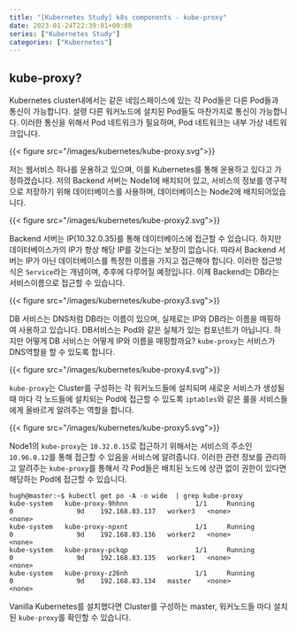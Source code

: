 ```yaml
---
title: "[Kubernetes Study] k8s components - kube-proxy"
date: 2023-01-24T22:39:01+09:00
series: ["Kubernetes Study"]
categories: ["Kubernetes"]
---
```


## kube-proxy?

Kubernetes cluster내에서는 같은 네임스페이스에 있는 각 Pod들은 다른 Pod들과 통신이 가능합니다. 설령 다른 워커노드에 설치된 Pod들도 마찬가지로 통신이 가능합니다. 이러한 통신을 위해서 Pod 네트워크가 필요하며, Pod 네트워크는 내부 가상 네트워크입니다. 

{{< figure src="/images/kubernetes/kube-proxy.svg">}}

저는 웹서비스 하나를 운용하고 있으며, 이를 Kubernetes를 통해 운용하고 있다고 가정하겠습니다. 저의 Backend 서버는 Node1에 배치되어 있고, 서비스의 정보를 영구적으로 저장하기 위해 데이터베이스를 사용하며, 데이터베이스는 Node2에 배치되어있습니다.

{{< figure src="/images/kubernetes/kube-proxy2.svg">}}

Backend 서버는 IP(10.32.0.35)를 통해 데이터베이스에 접근할 수 있습니다. 하지만 데이터베이스가의 IP가 항상 해당 IP를 갖는다는 보장이 없습니다. 따라서 Backend 서버는 IP가 아닌 데이터베이스를 특정한 이름을 가지고 접근해야 합니다. 이러한 접근방식은 `Service`라는 개념이며, 추후에 다루어질 예정입니다. 이제 Backend는 DB라는 서비스이름으로 접근할 수 있습니다. 

{{< figure src="/images/kubernetes/kube-proxy3.svg">}}

DB 서비스는 DNS처럼 DB라는 이름이 있으며, 실제로는 IP와 DB라는 이름을 매핑하여 사용하고 있습니다. DB서비스는 Pod와 같은 실체가 있는 컴포넌트가 아닙니다. 하지만 어떻게 DB 서비스는 어떻게 IP와 이름을 매핑할까요? `kube-proxy`는 서비스가 DNS역할을 할 수 있도록 합니다. 

{{< figure src="/images/kubernetes/kube-proxy4.svg">}}

`kube-proxy`는 Cluster를 구성하는 각 워커노드들에 설치되며 새로운 서비스가 생성될 때 마다 각 노드들에 설치되는 Pod에 접근할 수 있도록 `iptables`와 같은 룰을 서비스들에게 올바르게 알려주는 역할을 합니다. 

{{< figure src="/images/kubernetes/kube-proxy5.svg">}}

Node1의 `kube-proxy`는 `10.32.0.15`로 접근하기 위해서는 서비스의 주소인 `10.96.0.12`를 통해 접근할 수 있음을 서비스에 알려줍니다. 이러한 관련 정보를 관리하고 알려주는 `kube-proxy`를 통해서 각 Pod들은 배치된 노드에 상관 없이 권한이 있다면 해당하는 Pod에 접근할 수 있습니다. 

```
hugh@master:~$ kubectl get po -A -o wide  | grep kube-proxy
kube-system   kube-proxy-9hhnn                 1/1     Running             0                9d    192.168.83.137   worker3   <none>           <none>
kube-system   kube-proxy-npxnt                 1/1     Running             0                9d    192.168.83.136   worker2   <none>           <none>
kube-system   kube-proxy-pckqp                 1/1     Running             0                9d    192.168.83.135   worker1   <none>           <none>
kube-system   kube-proxy-z26nh                 1/1     Running             0                9d    192.168.83.134   master    <none>           <none>
```

Vanilla Kubernetes를 설치했다면 Cluster를 구성하는 master, 워커노드들 마다 설치된 `kube-proxy`를 확인할 수 있습니다. 